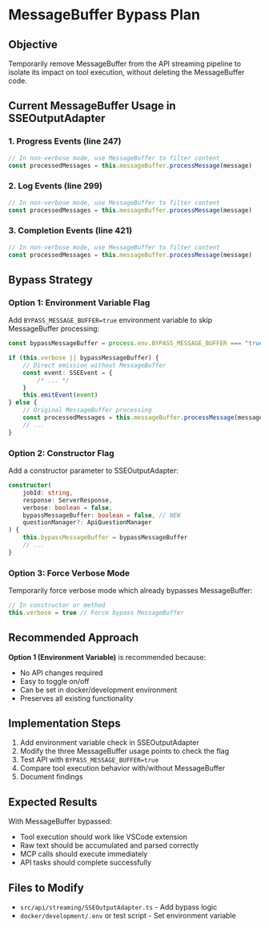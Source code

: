 # MessageBuffer Bypass Plan

## Objective

Temporarily remove MessageBuffer from the API streaming pipeline to isolate its impact on tool execution, without deleting the MessageBuffer code.

## Current MessageBuffer Usage in SSEOutputAdapter

### 1. Progress Events (line 247)

```typescript
// In non-verbose mode, use MessageBuffer to filter content
const processedMessages = this.messageBuffer.processMessage(message)
```

### 2. Log Events (line 299)

```typescript
// In non-verbose mode, use MessageBuffer to filter content
const processedMessages = this.messageBuffer.processMessage(message)
```

### 3. Completion Events (line 421)

```typescript
// In non-verbose mode, use MessageBuffer to filter content
const processedMessages = this.messageBuffer.processMessage(message)
```

## Bypass Strategy

### Option 1: Environment Variable Flag

Add `BYPASS_MESSAGE_BUFFER=true` environment variable to skip MessageBuffer processing:

```typescript
const bypassMessageBuffer = process.env.BYPASS_MESSAGE_BUFFER === "true"

if (this.verbose || bypassMessageBuffer) {
	// Direct emission without MessageBuffer
	const event: SSEEvent = {
		/* ... */
	}
	this.emitEvent(event)
} else {
	// Original MessageBuffer processing
	const processedMessages = this.messageBuffer.processMessage(message)
	// ...
}
```

### Option 2: Constructor Flag

Add a constructor parameter to SSEOutputAdapter:

```typescript
constructor(
    jobId: string,
    response: ServerResponse,
    verbose: boolean = false,
    bypassMessageBuffer: boolean = false, // NEW
    questionManager?: ApiQuestionManager
) {
    this.bypassMessageBuffer = bypassMessageBuffer
    // ...
}
```

### Option 3: Force Verbose Mode

Temporarily force verbose mode which already bypasses MessageBuffer:

```typescript
// In constructor or method
this.verbose = true // Force bypass MessageBuffer
```

## Recommended Approach

**Option 1 (Environment Variable)** is recommended because:

- No API changes required
- Easy to toggle on/off
- Can be set in docker/development environment
- Preserves all existing functionality

## Implementation Steps

1. Add environment variable check in SSEOutputAdapter
2. Modify the three MessageBuffer usage points to check the flag
3. Test API with `BYPASS_MESSAGE_BUFFER=true`
4. Compare tool execution behavior with/without MessageBuffer
5. Document findings

## Expected Results

With MessageBuffer bypassed:

- Tool execution should work like VSCode extension
- Raw text should be accumulated and parsed correctly
- MCP calls should execute immediately
- API tasks should complete successfully

## Files to Modify

- `src/api/streaming/SSEOutputAdapter.ts` - Add bypass logic
- `docker/development/.env` or test script - Set environment variable
